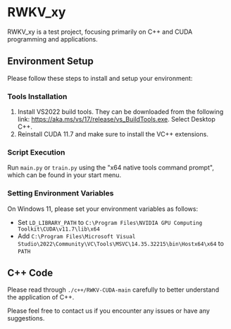 # RWKV_xy

RWKV_xy is a test project, focusing primarily on C++ and CUDA programming and applications.

## Environment Setup

Please follow these steps to install and setup your environment:

### Tools Installation

1. Install VS2022 build tools. They can be downloaded from the following link: https://aka.ms/vs/17/release/vs_BuildTools.exe. Select Desktop C++.
2. Reinstall CUDA 11.7 and make sure to install the VC++ extensions.

### Script Execution

Run `main.py` or `train.py` using the "x64 native tools command prompt", which can be found in your start menu.

### Setting Environment Variables

On Windows 11, please set your environment variables as follows:

- Set `LD_LIBRARY_PATH` to `C:\Program Files\NVIDIA GPU Computing Toolkit\CUDA\v11.7\lib\x64`
- Add `C:\Program Files\Microsoft Visual Studio\2022\Community\VC\Tools\MSVC\14.35.32215\bin\Hostx64\x64` to `PATH`

## C++ Code

Please read through `./c++/RWKV-CUDA-main` carefully to better understand the application of C++. 

Please feel free to contact us if you encounter any issues or have any suggestions.
